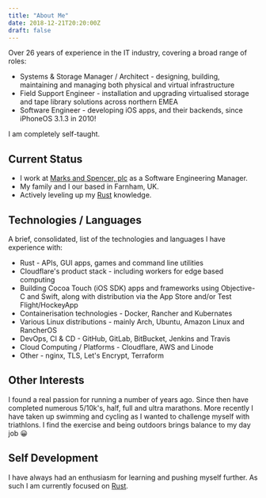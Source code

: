 ```yaml
---
title: "About Me"
date: 2018-12-21T20:20:00Z
draft: false
---
```

Over 26 years of experience in the IT industry, covering a broad range of roles:

* Systems & Storage Manager / Architect - designing, building, maintaining and managing both physical and virtual infrastructure
* Field Support Engineer - installation and upgrading virtualised storage and tape library solutions across northern EMEA
* Software Engineer - developing iOS apps, and their backends, since iPhoneOS 3.1.3 in 2010!

I am completely self-taught.

## Current Status
* I work at [Marks and Spencer, plc](https://en.wikipedia.org/wiki/Marks_%26_Spencer) as a Software Engineering Manager.
* My family and I our based in Farnham, UK.
* Actively leveling up my [Rust](https://rust-lang.org) knowledge.

## Technologies / Languages
A brief, consolidated, list of the technologies and languages I have experience with:

* Rust - APIs, GUI apps, games and command line utilities
* Cloudflare's product stack - including workers for edge based computing
* Building Cocoa Touch (iOS SDK) apps and frameworks using Objective-C and Swift, along with distribution via the App Store and/or Test Flight/HockeyApp
* Containerisation technologies - Docker, Rancher and Kubernates
* Various Linux distributions - mainly Arch, Ubuntu, Amazon Linux and RancherOS
* DevOps, CI & CD - GitHub, GitLab, BitBucket, Jenkins and Travis
* Cloud Computing / Platforms - Cloudflare, AWS and Linode
* Other - nginx, TLS, Let's Encrypt, Terraform

## Other Interests
I found a real passion for running a number of years ago. Since then have completed numerous 5/10k's, half, full and ultra marathons. More recently I have taken up swimming and cycling as I wanted to challenge myself with triathlons. I find the exercise and being outdoors brings balance to my day job 😀

## Self Development
I have always had an enthusiasm for learning and pushing myself further. As such I am currently focused on [Rust](https://rust-lang.org).
